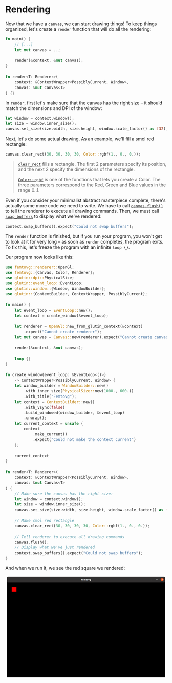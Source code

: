 # Rendering

Now that we have a `canvas`, we can start drawing things! To keep things organized, let's create a `render` function that will do all the rendering:

```rust
fn main() {
    // [...]
    let mut canvas = ..;

    render(&context, &mut canvas);
}

fn render<T: Renderer>(
    context: &ContextWrapper<PossiblyCurrent, Window>,
    canvas: &mut Canvas<T>
) {}
```

In `render`, first let's make sure that the canvas has the right size – it should match the dimensions and DPI of the window:

```rust
let window = context.window();
let size = window.inner_size();
canvas.set_size(size.width, size.height, window.scale_factor() as f32);
```

Next, let's do some actual drawing. As an example, we'll fill a smol red rectangle:

```rust
canvas.clear_rect(30, 30, 30, 30, Color::rgbf(1., 0., 0.));
```

> [`clear_rect`](https://docs.rs/femtovg/latest/femtovg/struct.Canvas.html#method.clear_rect) fills a rectangle. The first 2 parameters specify its position, and the next 2 specify the dimensions of the rectangle.
> 
> [`Color::rgbf`](https://docs.rs/femtovg/latest/femtovg/struct.Color.html#method.rgbf) is one of the functions that lets you create a Color. The three parameters correspond to the Red, Green and Blue values in the range 0..1.

Even if you consider your minimalist abstract masterpiece complete, there's actually some more code we need to write. We have to call [`canvas.flush()`](https://docs.rs/femtovg/latest/femtovg/struct.Canvas.html#method.flush) to tell the renderer to execute all drawing commands. Then, we must call [`swap_buffers`](https://docs.rs/glutin/latest/glutin/struct.ContextWrapper.html#method.swap_buffers) to display what we've rendered: 

```rust
context.swap_buffers().expect("Could not swap buffers");
```

The `render` function is finished, but if you run your program, you won't get to look at it for very long – as soon as `render` completes, the program exits. To fix this, let's freeze the program with an infinite `loop {}`.

Our program now looks like this:

```rust
use femtovg::renderer::OpenGl;
use femtovg::{Canvas, Color, Renderer};
use glutin::dpi::PhysicalSize;
use glutin::event_loop::EventLoop;
use glutin::window::{Window, WindowBuilder};
use glutin::{ContextBuilder, ContextWrapper, PossiblyCurrent};

fn main() {
    let event_loop = EventLoop::new();
    let context = create_window(&event_loop);

    let renderer = OpenGl::new_from_glutin_context(&context)
        .expect("Cannot create renderer");
    let mut canvas = Canvas::new(renderer).expect("Cannot create canvas");

    render(&context, &mut canvas);

    loop {}
}

fn create_window(event_loop: &EventLoop<()>)
    -> ContextWrapper<PossiblyCurrent, Window> {
    let window_builder = WindowBuilder::new()
        .with_inner_size(PhysicalSize::new(1000., 600.))
        .with_title("Femtovg");
    let context = ContextBuilder::new()
        .with_vsync(false)
        .build_windowed(window_builder, &event_loop)
        .unwrap();
    let current_context = unsafe {
        context
            .make_current()
            .expect("Could not make the context current")
    };

    current_context
}

fn render<T: Renderer>(
    context: &ContextWrapper<PossiblyCurrent, Window>,
    canvas: &mut Canvas<T>
) {
    // Make sure the canvas has the right size:
    let window = context.window();
    let size = window.inner_size();
    canvas.set_size(size.width, size.height, window.scale_factor() as f32);

    // Make smol red rectangle
    canvas.clear_rect(30, 30, 30, 30, Color::rgbf(1., 0., 0.));

    // Tell renderer to execute all drawing commands
    canvas.flush();
    // Display what we've just rendered
    context.swap_buffers().expect("Could not swap buffers");
}
```

And when we run it, we see the red square we rendered:

![Window titled Femtovg containing a small red square on a black background](2_app.png)